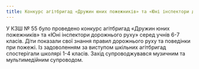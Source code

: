 ```yaml
---
title: Конкурс агітбригад «Дружин юних пожежників» та «Юні інспектори дорожнього руху»
---
```


У КЗШ № 55 було проведено конкурс агітбригад «Дружин юних пожежників» та «Юні інспектори дорожнього руху» серед учнів 6-7 класів. Діти показали свої знання правил дорожнього руху та поведінки при пожежі. Із задоволенням за виступом шкільних агітбригад спостерігали школярі 1-4 класів. Захід супроводжувався музичним та мультимедійним супроводом.

<slideshow id="_/72157674250494304" />
